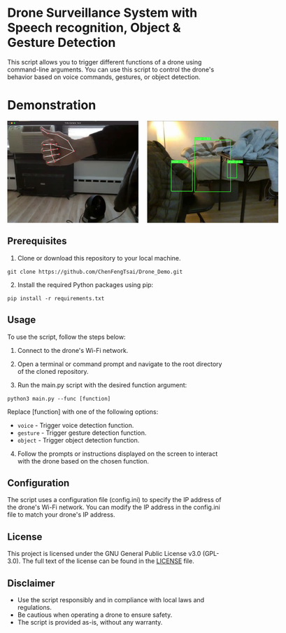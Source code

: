 # Drone Surveillance System with Speech recognition, Object & Gesture Detection
This script allows you to trigger different functions of a drone using command-line arguments. You can use this script to control the drone's behavior based on voice commands, gestures, or object detection.

# Demonstration
<div style="display: flex;">
  <img src="image/gesture_detection.png" alt="Gesture Detection" width="300px" style="margin-right: 20px;">
  <img src="image/object_detection.png" alt="Object Detection" width="300px">
</div>

## Prerequisites
1. Clone or download this repository to your local machine.
```
git clone https://github.com/ChenFengTsai/Drone_Demo.git
```

2. Install the required Python packages using pip:
```
pip install -r requirements.txt
```

## Usage
To use the script, follow the steps below:

1. Connect to the drone's Wi-Fi network.

2. Open a terminal or command prompt and navigate to the root directory of the cloned repository.

3. Run the main.py script with the desired function argument:
```
python3 main.py --func [function]
```
Replace [function] with one of the following options:
* `voice` - Trigger voice detection function.
* `gesture` - Trigger gesture detection function.
* `object` - Trigger object detection function.

4. Follow the prompts or instructions displayed on the screen to interact with the drone based on the chosen function.

## Configuration
The script uses a configuration file (config.ini) to specify the IP address of the drone's Wi-Fi network. You can modify the IP address in the config.ini file to match your drone's IP address.

## License
This project is licensed under the GNU General Public License v3.0 (GPL-3.0). The full text of the license can be found in the [LICENSE](LICENSE) file.

## Disclaimer
* Use the script responsibly and in compliance with local laws and regulations.
* Be cautious when operating a drone to ensure safety.
* The script is provided as-is, without any warranty.
